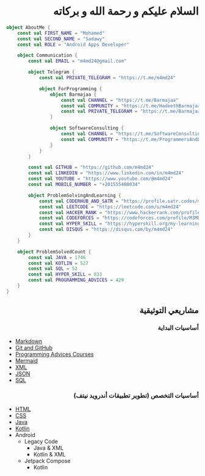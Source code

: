 <div dir="rtl">

# السلام عليكم و رحمة الله و بركاته

</div>

```kotlin
object AboutMe {
    const val FIRST_NAME = "Mohamed"
    const val SECOND_NAME = "Sadawy"
    const val ROLE = "Android Apps Developer"

    object Communication {
        const val EMAIL = "m4md24@gmail.com"

        object Telegram {
            const val PRIVATE_TELEGRAM = "https://t.me/m4md24"

            object ForProgramming {
                object Barmajaa {
                    const val CHANNEL = "https://t.me/Barmajaa"
                    const val COMMUNITY = "https://t.me/HadeethBarmajaa"
                    const val PRIVATE_TELEGRAM = "https://t.me/BarmajaaChat"
                }

                object SoftwareConsulting {
                    const val CHANNEL = "https://t.me/SoftwareConsulting"
                    const val COMMUNITY = "https://t.me/ProgrammersAndDevelopers"
                }
            }
        }

        const val GITHUB = "https://github.com/m4md24"
        const val LINKEDIN = "https://www.linkedin.com/in/m4md24"
        const val YOUTUBE = "https://www.youtube.com/@m4md24"
        const val MOBILE_NUMBER = "+201555400034"

        object ProblemSolvingAndLearning {
            const val CODERHUB_AND_SATR = "https://profile.satr.codes/m4md24/public/overview"
            const val LEETCODE = "https://leetcode.com/u/m4md24"
            const val HACKER_RANK = "https://www.hackerrank.com/profile/m4md24"
            const val CODEFORCES = "https://codeforces.com/profile/M3MD69"
            const val HYPER_SKILL = "https://hyperskill.org/my-learning/621065640"
            const val DISQUS = "https://disqus.com/by/m4md24"
        }
    }

    object ProblemSolvedCount {
        const val JAVA = 1746
        const val KOTLIN = 527
        const val SQL = 52
        const val HYPER_SKILL = 833
        const val PROGRAMMING_ADVICES = 429
    }
}
```

<div dir="rtl">

## مشاريعي التوثيقية

### أساسيات البداية

</div>

- [Markdown](https://github.com/m4md24/LearnMarkdown)
- [Git and GitHub](https://github.com/m4md24/LearnGitAndGithub)
- [Programming Advices Courses](https://github.com/stars/M4MD24/lists/programming-advices-courses)
- [Mermaid](https://github.com/m4md24/LearnMermaid)
- [XML](https://github.com/m4md24/LearnXML)
- [JSON](https://github.com/m4md24/LearnJSON)
- [SQL](https://github.com/m4md24/LearnSQL)

<div dir="rtl">

### أساسيات التخصص (تطوير تطبيقات أندرويد نيتف)

</div>

- [HTML](https://github.com/m4md24/LearnHTML)
- [CSS](https://github.com/m4md24/LearnCSS)
- [Java](https://github.com/m4md24/LearnJava)
- [Kotlin](https://github.com/m4md24/LearnKotlin)
- Android
    - Legacy Code
        - Java & XML
        - Kotlin & XML
    - Jetpack Compose
        - Kotlin
